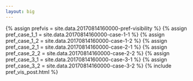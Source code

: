```yaml
---
layout: big
---
```

{% assign prefvis = site.data.20170814160000-pref-visibility %}
{% assign pref_case_1_1 = site.data.20170814160000-case-1-1 %}
{% assign pref_case_1_2 = site.data.20170814160000-case-1-2 %}
{% assign pref_case_2_1 = site.data.20170814160000-case-2-1 %}
{% assign pref_case_2_2 = site.data.20170814160000-case-2-2 %}
{% assign pref_case_3_1 = site.data.20170814160000-case-3-1 %}
{% assign pref_case_3_2 = site.data.20170814160000-case-3-2 %}
{% include pref_vis_post.html %}
